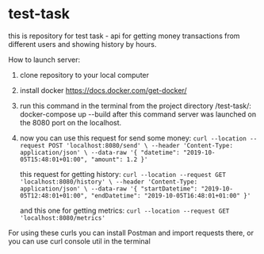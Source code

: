 # test-task
this is repository for test task - api for getting money transactions from different users and showing history by hours.

How to launch server:
1) clone repository to your local computer
2) install docker https://docs.docker.com/get-docker/
3) run this command in the terminal from the project directory /test-task/: 
docker-compose up --build
after this command server was launched on the 8080 port on the localhost.
4) now you can use this request for send some money:
    `curl --location --request POST 'localhost:8080/send' \
    --header 'Content-Type: application/json' \
    --data-raw '{
    "datetime": "2019-10-05T15:48:01+01:00",
    "amount": 1.2
    }'`
   
    this request for getting history:
    `curl --location --request GET 'localhost:8080/history' \
    --header 'Content-Type: application/json' \
    --data-raw '{
    "startDatetime": "2019-10-05T12:48:01+01:00",
    "endDatetime": "2019-10-05T16:48:01+01:00"
    }'`
    
    and this one for getting metrics:
    `curl --location --request GET 'localhost:8080/metrics'`

For using these curls you can install Postman and import requests there, 
or you can use curl console util in the terminal
